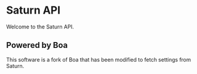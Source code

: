 # Saturn API
Welcome to the Saturn API.

## Powered by Boa
This software is a fork of Boa that has been modified to fetch settings from Saturn.